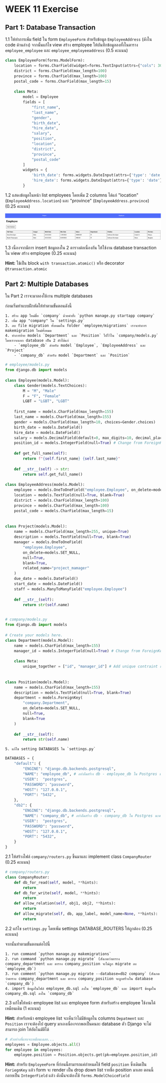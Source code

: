 # WEEK 11 Exercise

## Part 1: Database Transaction

1.1 ให้ทำการเพิ่ม field ใน form `EmployeeForm` สำหรับข้อมูล `EmployeeAddress` (ดังใน code ด้านล่าง) จากนั้นแก้ไข view สร้าง employee ให้บันทึกข้อมูลลงทั้งในตาราง `employee_employee` และ `employee_employeeaddress` (0.5 คะแนน)

```python
class EmployeeForm(forms.ModelForm):
    location = forms.CharField(widget=forms.TextInput(attrs={"cols": 30, "rows": 3}))
    district = forms.CharField(max_length=100)
    province = forms.CharField(max_length=100)
    postal_code = forms.CharField(max_length=15)

    class Meta:
        model = Employee
        fields = [
            "first_name", 
            "last_name", 
            "gender", 
            "birth_date", 
            "hire_date", 
            "salary", 
            "position",
            "location",
            "district",
            "province",
            "postal_code"
        ]
        widgets = {
            'birth_date': forms.widgets.DateInput(attrs={'type': 'date'}),
            'hire_date': forms.widgets.DateInput(attrs={'type': 'date'})
        }
```

1.2 แสดงข้อมูลในหน้า list employees โดยเพิ่ม 2 columns ได้แก่ "location" (`EmployeeAddress.location`) และ "province" (`EmployeeAddress.province`) (0.25 คะแนน)

![img1-2](images/img1-2.png)

1.3 เนื่องจากมีการ insert ข้อมูลลงใน 2 ตารางต่อเนื่องกัน ให้ใช้งาน database transaction ใน view สร้าง employee (0.25 คะแนน)

**Hint:** ใช้เป็น block `with transaction.atomic()` หรือ decorator `@transaction.atomic`

## Part 2: Multiple Databases

ใน Part 2 เราจะมาลองใช้งาน multiple databases 

ก่อนเริ่มทำแบบฝึกหัดให้ทำตามขั้นตอนดังนี้

    1. สร้าง app ใหม่ชื่อ `company` ด้วยคำสั่ง `python manage.py startapp company`
    2. เพิ่ม app "company" ใน `settings.py`
    3. ลบ file migration ทั้งหมดใน folder `employee/migrations` เราจะทำการ makemigration ใหม่ทั้งหมด
    4. ทำการย้าย models `Department` และ `Position` ไปไว้ใน `company/models.py` โดยเราจะแยก database เป็น 2 ตัวได้แก่
        - `employee_db` สำหรับ model `Employee`, `EmployeeAddress` และ `Project`
        - `company_db` สำหรับ model `Department` และ `Position`

```python
# employee/models.py
from django.db import models

class Employee(models.Model):
    class Gender(models.TextChoices):
        M = "M", "Male"
        F = "F", "Female"
        LGBT = "LGBT", "LGBT"
        
    first_name = models.CharField(max_length=155)
    last_name = models.CharField(max_length=155)
    gender = models.CharField(max_length=10, choices=Gender.choices)
    birth_date = models.DateField()
    hire_date = models.DateField()
    salary = models.DecimalField(default=0, max_digits=10, decimal_places=2)
    position_id = models.IntegerField(null=True) # Change from ForeignKey to IntegerField
    
    def get_full_name(self):
        return f"{self.first_name} {self.last_name}"
    
    def __str__(self) -> str:
        return self.get_full_name()
    
class EmployeeAddress(models.Model):
    employee = models.OneToOneField("employee.Employee", on_delete=models.PROTECT)
    location = models.TextField(null=True, blank=True)
    district = models.CharField(max_length=100)
    province = models.CharField(max_length=100)
    postal_code = models.CharField(max_length=15)


class Project(models.Model):
    name = models.CharField(max_length=255, unique=True)
    description = models.TextField(null=True, blank=True)
    manager = models.OneToOneField(
        "employee.Employee", 
        on_delete=models.SET_NULL, 
        null=True, 
        blank=True,
        related_name="project_mamager"
    )
    due_date = models.DateField()
    start_date = models.DateField()
    staff = models.ManyToManyField("employee.Employee")
    
    def __str__(self):
        return str(self.name)
    
```

```python
# company/models.py
from django.db import models

# Create your models here.
class Department(models.Model):
    name = models.CharField(max_length=155)
    manager_id = models.IntegerField(null=True) # Change from ForeignKey to IntegerField

    class Meta:
        unique_together = ["id", "manager_id"] # Add unique contraint เพราะต้องการให้ employee 1 คนเป็น manager ได้ department เดียวเท่านั้น
    
    
class Position(models.Model):
    name = models.CharField(max_length=155)
    description = models.TextField(null=True, blank=True)
    department = models.ForeignKey(
        "company.Department",
        on_delete=models.SET_NULL, 
        null=True, 
        blank=True
    )
    
    def __str__(self):
        return str(self.name)
```

    5. แก้ไข setting DATABASES ใน `settings.py`

```python
DATABASES = {
    "default": {
        "ENGINE": "django.db.backends.postgresql",
        "NAME": "employee_db", # อย่าลืมสร้าง db - employee_db ใน Postgres นะครับ
        "USER":  "postgres",
        "PASSWORD": "password",
        "HOST": "127.0.0.1",
        "PORT": "5432",
    },
    "db2": {
        "ENGINE": "django.db.backends.postgresql",
        "NAME": "company_db", # อย่าลืมสร้าง db - company_db ใน Postgres นะครับ
        "USER":  "postgres",
        "PASSWORD": "password",
        "HOST": "127.0.0.1",
        "PORT": "5432",
    }
}
```

2.1 ให้สร้างไฟล์ `company/routers.py` ขึ้นมาและ implement class `CompanyRouter` (0.25 คะแนน)

```python
# company/routers.py
class CompanyRouter:
    def db_for_read(self, model, **hints):
        return
    def db_for_write(self, model, **hints):
        return
    def allow_relation(self, obj1, obj2, **hints):
        return
    def allow_migrate(self, db, app_label, model_name=None, **hints):
        return
```

2.2 แก้ไข `settings.py` โดยเพิ่ม settings DATABASE_ROUTERS ให้ถูกต้อง (0.25 คะแนน)

จากนั้นทำตามขั้นตอนต่อไปนี้

    1. run command `python manage.py makemigrations`
    2. run command `python manage.py migrate` (สังเกตว่าตาราง company_department และ ตาราง company_position จะไม่ถูก migrate ลง `employee_db`)
    3. run comment `python manage.py migrate --database=db2 company` (สังเกตว่าตาราง company_department และ ตาราง company_position จะถูกสร้างใน database `company_db`)
    4. import ข้อมูลในไฟล์ employee_db.sql ลงใน `employee_db` และ import ข้อมูลใน company_db.sql ลงใน `company_db`

2.3 แก้ไขให้หน้า employee list และ employee form สำหรับสร้าง employee ใช้งานได้เหมือนเดิม (1 คะแนน)

**Hint:** สำหรับหน้า employee list จะเห็นว่าไม่มีข้อมูลใน columns `Depatment` และ `Position` เราจะต้องไป query มาเองเนื่องจากพอเป็นคนละ database ตัว Django จะไม่สามารถ join ให้อัตโนมัติได้ 

```python
# ตัวอย่างที่แทบจะเหมือนเฉลย...
employees = Employee.objects.all()
for employee in employees:
    employee.position = Position.objects.get(pk=employee.position_id)
```

**Hint:** สำหรับ `EmployeeForm` ที่ก่อนนี้สามารถแค่กำหนดใช้ field `position` ซึ่งเดิมเป็น `ForiegnKey` แล้ว form จะ render เป็น drop down list รายชื่อ position มาเลย ตอนนี้กลายเป็น `IntegerField` แล้ว ดังนั้นจะต้องใช้ `forms.ModelChoiceField`
